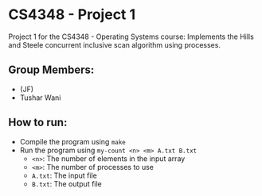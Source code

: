 # CS4348 - Project 1
Project 1 for the CS4348 - Operating Systems course: Implements the Hills and Steele concurrent inclusive scan algorithm using processes.

## Group Members:
  - (JF)
  - Tushar Wani

## How to run:
  - Compile the program using `make`
  - Run the program using `my-count <n> <m> A.txt B.txt`
    - `<n>`: The number of elements in the input array
    - `<m>`: The number of processes to use
    - `A.txt`: The input file
    - `B.txt`: The output file